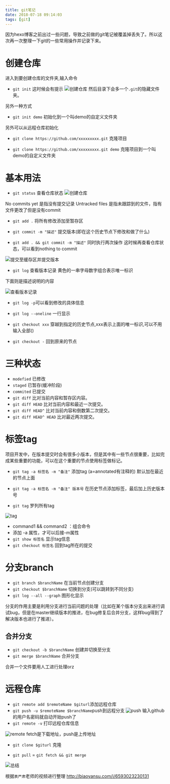 ```yaml
---
title: git笔记
date: 2018-07-18 09:14:03
tags: [git]
---
```


因为hexo博客之前出过一些问题，导致之前做的git笔记被覆盖掉丢失了。所以这次再一次整理一下git的一些常用操作并记录下来。

# 创建仓库

进入到要创建仓库的文件夹,输入命令
* `git init`
这时候会有提示 ![创建仓库](git笔记/1.png)
然后目录下会多一个`.git`的隐藏文件夹。

另外一种方式
* `git init demo` 初始化到一个叫demo的自定义文件夹

另外可以从远程仓库初始化
* `git clone https://github.com/xxxxxxxxx.git` 克隆项目

* `git clone https://github.com/xxxxxxxxx.git demo` 克隆项目到一个叫demo的自定义文件夹

# 基本用法

* `git status` 查看仓库状态
![创建仓库](git笔记/2.png)

No commits yet 是指没有提交记录
Untracked files 是指未跟踪到的文件，指有文件更改了但是没有commit

* `git add .` 将所有修改添加至暂存区

* `git commit -m "描述"`  提交版本(即在这个历史节点下修改和做了什么)

* `git add . && git commit -m "描述"` 同时执行两次操作
这时候再查看仓库状态，可以看到nothing to commit

![提交至缓存区并提交版本](git笔记/3.png)

* `git log` 查看版本记录
黄色的一串字母数字组合表示唯一标识

下面则是描述说明的内容

![查看版本记录](git笔记/4.png)

* `git log -p`可以看到修改的具体信息

* `git log --oneline` 一行显示

* `git checkout xxx` 穿越到指定的历史节点,xxx表示上面的唯一标识,可以不用输入全部()

* `git checkout -` 回到原来的节点

# 三种状态

* `modefied` 已修改
* `staged` 已暂存(缓冲阶段)
* `commited` 已提交
* `git diff` 比对当前内容和暂存区内容。
* `git diff HEAD` 比对当前内容和最近一次提交。
* `git diff HEAD^` 比对当前内容和倒数第二次提交。
* `git diff HEAD^ HEAD` 比对最近两次提交。
# 标签tag

项目开发中，在版本提交时会有很多小版本，但是其中有一些节点很重要，比如完成某些重要的功能，可以在这个重要的节点使用标签做标记。

* `git tag -a 标签名 -m "备注"` 添加tag (a=annotated有注释的) 默认加在最近的节点上面

* `git tag -a 标签名 -m "备注" 版本号` 在历史节点添加标签，最后加上历史版本号

* `git tag`  罗列所有tag

![tag](git笔记/5.png)

* command1 && command2 ：组合命令
* 添加 -a 属性，才可以后接-m属性
* `git show 标签名` 显示tag信息
* `git checkout 标签名` 回到tag所在的提交

# 分支branch

* `git branch $branchName`  在当前节点创建分支
* `git checkout $branchName` 切换到分支(可以跳转到不同分支)
* `git log --all --graph` 图形化显示

分支的作用主要是利用分支进行当前问题的处理（比如在某个版本分支出来进行调试bug，但是在master继续版本的推进，在bug修复后合并分支，这样bug得到了解决版本也进行了推进）。

## 合并分支

* `git checkout -b $branchName` 创建并切换至分支
* `git merge $branchName` 合并分支

合并一个文件要用人工进行处理orz

# 远程仓库

* `git remote add $remoteName $giturl`添加远程仓库
* `git push -u $remoteName $branchName`push到远程分支
![push](git笔记/7.png)
输入github的用户名密码就自动开始push了
* `git remote -v` 打印远程仓库信息

![remote](git笔记/6.png)
fetch是下载地址，push是上传地址

* `git clone $giturl` 克隆

* `git pull` = `git fetch && git merge`


![总结](git笔记/8.png)

根据`表严肃`老师的视频进行整理 http://biaoyansu.com/i/6593023230131